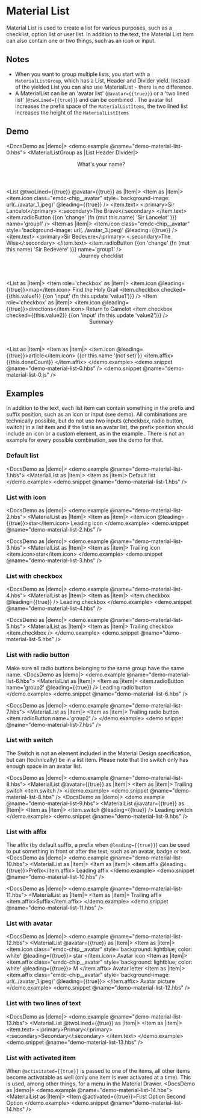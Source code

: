 # Material List

Material List is used to create a list for various purposes, such as a checklist, option list or user list.
In addition to the text, the Material List Item can also contain one or two things, such as an icon or input.

## Notes

- When you want to group multiple lists, you start with a ```MaterialListGroup```, which has a List,
Header and Divider yield. Instead of the yielded List you can also use MaterialList - there is no difference.
- A MaterialList can be an 'avatar list' (```@avatar={{true}}```) or a 'two lined list' (```@twoLined={{true}}```)
and can be combined . The avatar list increases the prefix space of the ```MaterialListItems```, the two lined list
increases the height of the ```MaterialListItems```

## Demo

<DocsDemo as |demo|>
  <demo.example @name="demo-material-list-0.hbs">
    <MaterialListGroup as |List Header Divider|>
      <Header>
        What's your name?
      </Header>
      <Divider />
      <List @twoLined={{true}} @avatar={{true}} as |Item|>
        <Item as |item|>
          <item.icon class="emdc-chip__avatar" style='background-image: url(../avatar_1.jpeg)' @leading={{true}} />
          <item.text>
            <:primary>Sir Lancelot</:primary>
            <:secondary>The Brave</:secondary>
          </item.text>
          <item.radioButton {{on 'change' (fn (mut this.name) 'Sir Lancelot' )}} name='group1' />
        </Item>
        <Item as |item|>
          <item.icon class="emdc-chip__avatar" style='background-image: url(../avatar_3.jpeg)' @leading={{true}} />
          <item.text>
            <:primary>Sir Bedevere</:primary>
            <:secondary>The Wise</:secondary>
          </item.text>
          <item.radioButton {{on 'change' (fn (mut this.name) 'Sir Bedevere' )}} name='group1' />
        </Item>
      </List>
      <Header>Journey checklist</Header>
      <Divider />
      <List as |Item|>
        <Item role='checkbox' as |item|>
          <item.icon @leading={{true}}>map</item.icon>
          Find the Holy Grail
          <item.checkbox checked={{this.value1}} {{on 'input' (fn this.update 'value1')}} />
        </Item>
        <Item role='checkbox' as |item|>
          <item.icon @leading={{true}}>directions</item.icon>
          Return to Camelot
          <item.checkbox checked={{this.value2}} {{on 'input' (fn this.update 'value2')}} />
        </Item>
      </List>
      <Header>Summary</Header>
      <Divider />
      <List as |Item|>
        <Item as |item|>
          <item.icon @leading={{true}}>article</item.icon>
          {{or this.name '(not set)'}}
          <item.affix>
            {{this.doneCount}}
          </item.affix>
        </Item>
      </List>
    </MaterialListGroup>
  </demo.example>
  <demo.snippet @name="demo-material-list-0.hbs" />
  <demo.snippet @name="demo-material-list-0.js" />
</DocsDemo>

## Examples

In addition to the text, each list item can contain something in the prefix and
suffix position, such as an icon or input (see demo). All combinations are technically
possible, but do not use two inputs (checkbox, radio button, switch) in a list item
and if the list is an avatar list, the prefix position should include an icon or
a custom element, as in the example . There is not an example for every possible
combination, see the demo for that.

### Default list

<DocsDemo as |demo|>
  <demo.example @name="demo-material-list-1.hbs">
    <MaterialList as |Item|>
      <Item as |item|>
        Default list
      </Item>
    </MaterialList>
  </demo.example>
  <demo.snippet @name="demo-material-list-1.hbs" />
</DocsDemo>

### List with icon

<DocsDemo as |demo|>
  <demo.example @name="demo-material-list-2.hbs">
    <MaterialList as |Item|>
      <Item as |item|>
        <item.icon @leading={{true}}>star</item.icon>
        Leading icon
      </Item>
    </MaterialList>
  </demo.example>
  <demo.snippet @name="demo-material-list-2.hbs" />
</DocsDemo>

<DocsDemo as |demo|>
  <demo.example @name="demo-material-list-3.hbs">
    <MaterialList as |Item|>
      <Item as |item|>
        Trailing icon
        <item.icon>star</item.icon>
      </Item>
    </MaterialList>
  </demo.example>
  <demo.snippet @name="demo-material-list-3.hbs" />
</DocsDemo>

### List with checkbox
<DocsDemo as |demo|>
  <demo.example @name="demo-material-list-4.hbs">
    <MaterialList as |Item|>
      <Item as |item|>
        <item.checkbox @leading={{true}} />
        Leading checkbox
      </Item>
    </MaterialList>
  </demo.example>
  <demo.snippet @name="demo-material-list-4.hbs" />
</DocsDemo>

<DocsDemo as |demo|>
  <demo.example @name="demo-material-list-5.hbs">
    <MaterialList as |Item|>
      <Item as |item|>
        Trailing checkbox
        <item.checkbox />
      </Item>
    </MaterialList>
  </demo.example>
  <demo.snippet @name="demo-material-list-5.hbs" />
</DocsDemo>

### List with radio button
Make sure all radio buttons belonging to the same group have the same name.
<DocsDemo as |demo|>
  <demo.example @name="demo-material-list-6.hbs">
    <MaterialList as |Item|>
      <Item as |item|>
        <item.radioButton name='group2' @leading={{true}} />
        Leading radio button
      </Item>
    </MaterialList>
  </demo.example>
  <demo.snippet @name="demo-material-list-6.hbs" />
</DocsDemo>

<DocsDemo as |demo|>
  <demo.example @name="demo-material-list-7.hbs">
    <MaterialList as |Item|>
      <Item as |item|>
        Trailing radio button
        <item.radioButton name='group2' />
      </Item>
    </MaterialList>
  </demo.example>
  <demo.snippet @name="demo-material-list-7.hbs" />
</DocsDemo>

### List with switch
The Switch is not an element included in the Material Design specification, but can (technically) be in a list item.
Please note that the switch only has enough space in an avatar list.

<DocsDemo as |demo|>
  <demo.example @name="demo-material-list-8.hbs">
    <MaterialList @avatar={{true}} as |Item|>
      <Item as |item|>
        Trailing switch
        <item.switch />
      </Item>
    </MaterialList>
  </demo.example>
  <demo.snippet @name="demo-material-list-8.hbs" />
</DocsDemo>
<DocsDemo as |demo|>
  <demo.example @name="demo-material-list-9.hbs">
    <MaterialList @avatar={{true}} as |Item|>
      <Item as |item|>
        <item.switch @leading={{true}} />
        Leading switch
      </Item>
    </MaterialList>
  </demo.example>
  <demo.snippet @name="demo-material-list-9.hbs" />
</DocsDemo>


### List with affix
The affix (by default suffix, a prefix when ```@leading={{true}}```) can be used to put something in front or after the text, such as an avatar, badge or text.
<DocsDemo as |demo|>
  <demo.example @name="demo-material-list-10.hbs">
    <MaterialList as |Item|>
      <Item as |item|>
        <item.affix @leading={{true}}>Prefix</item.affix>
        Leading affix
      </Item>
    </MaterialList>
  </demo.example>
  <demo.snippet @name="demo-material-list-10.hbs" />
</DocsDemo>

<DocsDemo as |demo|>
  <demo.example @name="demo-material-list-11.hbs">
    <MaterialList as |Item|>
      <Item as |item|>
        Trailing affix
        <item.affix>Suffix</item.affix>
      </Item>
    </MaterialList>
  </demo.example>
  <demo.snippet @name="demo-material-list-11.hbs" />
</DocsDemo>

### List with avatar
<DocsDemo as |demo|>
  <demo.example @name="demo-material-list-12.hbs">
    <MaterialList @avatar={{true}} as |Item|>
      <Item as |item|>
        <item.icon class="emdc-chip__avatar" style='background: lightblue; color: white' @leading={{true}}>
          star
        </item.icon>
        Avatar icon
      </Item>
      <Item as |item|>
        <item.affix class="emdc-chip__avatar" style='background: lightblue; color: white' @leading={{true}}>
          M
        </item.affix>
        Avatar letter
      </Item>
      <Item as |item|>
        <item.affix class="emdc-chip__avatar" style='background-image: url(../avatar_1.jpeg)' @leading={{true}}>
        </item.affix>
        Avatar picture
      </Item>
    </MaterialList>
  </demo.example>
  <demo.snippet @name="demo-material-list-12.hbs" />
</DocsDemo>

### List with two lines of text
<DocsDemo as |demo|>
  <demo.example @name="demo-material-list-13.hbs">
    <MaterialList @twoLined={{true}} as |Item|>
      <Item as |item|>
        <item.text>
          <:primary>Primary</:primary>
          <:secondary>Secondary</:secondary>
        </item.text>
      </Item>
    </MaterialList>
  </demo.example>
  <demo.snippet @name="demo-material-list-13.hbs" />
</DocsDemo>

### List with activated item
When ```@activitated={{true}}``` is passed to one of the items, all other items become activatable
as well (only one item is ever activated at a time). This is used, among other things,
for a menu in the Material Drawer.
<DocsDemo as |demo|>
  <demo.example @name="demo-material-list-14.hbs">
    <MaterialList as |Item|>
      <Item @activated={{true}}>First Option</Item>
      <Item>Second Option</Item>
    </MaterialList>
  </demo.example>
  <demo.snippet @name="demo-material-list-14.hbs" />
</DocsDemo>